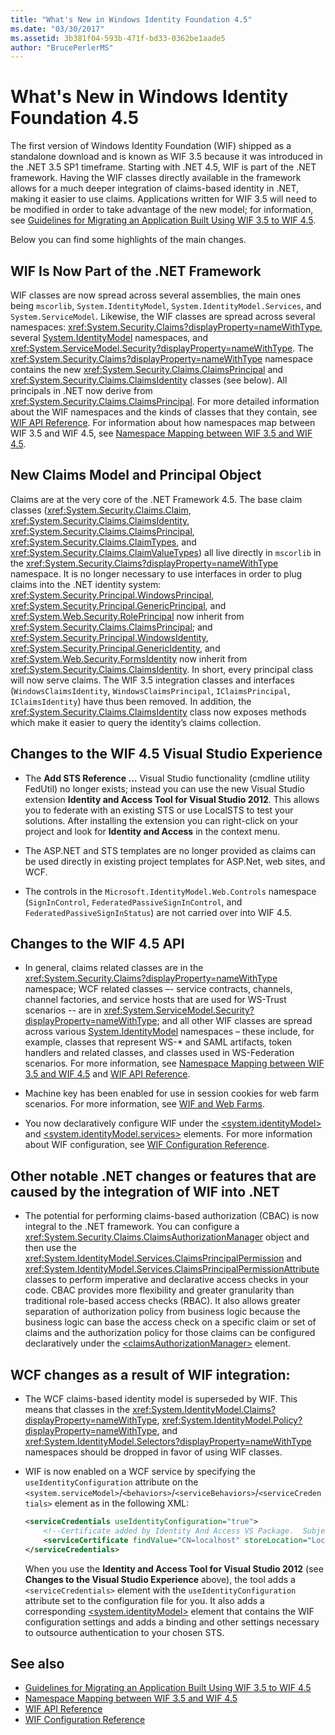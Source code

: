 ```yaml
---
title: "What's New in Windows Identity Foundation 4.5"
ms.date: "03/30/2017"
ms.assetid: 3b381f04-593b-471f-bd33-0362be1aade5
author: "BrucePerlerMS"
---
```

# What's New in Windows Identity Foundation 4.5
The first version of Windows Identity Foundation (WIF) shipped as a standalone download and is known as WIF 3.5 because it was introduced in the .NET 3.5 SP1 timeframe. Starting with .NET 4.5, WIF is part of the .NET framework. Having the WIF classes directly available in the framework allows for a much deeper integration of claims-based identity in .NET, making it easier to use claims. Applications written for WIF 3.5 will need to be modified in order to take advantage of the new model; for information, see [Guidelines for Migrating an Application Built Using WIF 3.5 to WIF 4.5](guidelines-for-migrating-an-application-built-using-wif-3-5-to-wif-4-5.md).  
  
 Below you can find some highlights of the main changes.  
  
## WIF Is Now Part of the .NET Framework  
 WIF classes are now spread across several assemblies, the main ones being `mscorlib`, `System.IdentityModel`, `System.IdentityModel.Services`, and `System.ServiceModel`. Likewise, the WIF classes are spread across several namespaces: <xref:System.Security.Claims?displayProperty=nameWithType>, several [System.IdentityModel](https://go.microsoft.com/fwlink/?LinkId=272004) namespaces, and <xref:System.ServiceModel.Security?displayProperty=nameWithType>. The <xref:System.Security.Claims?displayProperty=nameWithType> namespace contains the new <xref:System.Security.Claims.ClaimsPrincipal> and <xref:System.Security.Claims.ClaimsIdentity> classes (see below). All principals in .NET now derive from <xref:System.Security.Claims.ClaimsPrincipal>. For more detailed information about the WIF namespaces and the kinds of classes that they contain, see [WIF API Reference](wif-api-reference.md). For information about how namespaces map between WIF 3.5 and WIF 4.5, see [Namespace Mapping between WIF 3.5 and WIF 4.5](namespace-mapping-between-wif-3-5-and-wif-4-5.md).  
  
## New Claims Model and Principal Object  
 Claims are at the very core of the .NET Framework 4.5. The base claim classes (<xref:System.Security.Claims.Claim>, <xref:System.Security.Claims.ClaimsIdentity>, <xref:System.Security.Claims.ClaimsPrincipal>, <xref:System.Security.Claims.ClaimTypes>, and <xref:System.Security.Claims.ClaimValueTypes>) all live directly in `mscorlib` in the <xref:System.Security.Claims?displayProperty=nameWithType> namespace. It is no longer necessary to use interfaces in order to plug claims into the .NET identity system: <xref:System.Security.Principal.WindowsPrincipal>, <xref:System.Security.Principal.GenericPrincipal>, and <xref:System.Web.Security.RolePrincipal> now inherit from <xref:System.Security.Claims.ClaimsPrincipal>; and <xref:System.Security.Principal.WindowsIdentity>, <xref:System.Security.Principal.GenericIdentity>, and <xref:System.Web.Security.FormsIdentity> now inherit from <xref:System.Security.Claims.ClaimsIdentity>. In short, every principal class will now serve claims. The WIF 3.5 integration classes and interfaces (`WindowsClaimsIdentity`, `WindowsClaimsPrincipal`, `IClaimsPrincipal`, `IClaimsIdentity`) have thus been removed. In addition, the <xref:System.Security.Claims.ClaimsIdentity> class now exposes methods which make it easier to query the identity’s claims collection.  
  
## Changes to the WIF 4.5 Visual Studio Experience  
  
- The **Add STS Reference …** Visual Studio functionality (cmdline utility FedUtil) no longer exists; instead you can use the new Visual Studio extension **Identity and Access Tool for Visual Studio 2012**. This allows you to federate with an existing STS or use LocalSTS to test your solutions. After installing the extension you can right-click on your project and look for **Identity and Access** in the context menu.  
  
- The ASP.NET and STS templates are no longer provided as claims can be used directly in existing project templates for ASP.Net, web sites, and WCF.  
  
- The controls in the `Microsoft.IdentityModel.Web.Controls` namespace (`SignInControl`, `FederatedPassiveSignInControl`, and `FederatedPassiveSignInStatus`) are not carried over into WIF 4.5.  
  
## Changes to the WIF 4.5 API  
  
- In general, claims related classes are in the <xref:System.Security.Claims?displayProperty=nameWithType> namespace; WCF related classes –- service contracts, channels, channel factories, and service hosts that are used for WS-Trust scenarios -- are in <xref:System.ServiceModel.Security?displayProperty=nameWithType>; and all other WIF classes are spread across various [System.IdentityModel](https://go.microsoft.com/fwlink/?LinkId=272004) namespaces – these include, for example, classes that represent WS-* and SAML artifacts, token handlers and related classes, and classes used in WS-Federation scenarios. For more information, see [Namespace Mapping between WIF 3.5 and WIF 4.5](namespace-mapping-between-wif-3-5-and-wif-4-5.md) and [WIF API Reference](wif-api-reference.md).  
  
- Machine key has been enabled for use in session cookies for web farm scenarios. For more information, see [WIF and Web Farms](wif-and-web-farms.md).  
  
- You now declaratively configure WIF under the [\<system.identityModel>](../configure-apps/file-schema/windows-identity-foundation/system-identitymodel.md) and [\<system.identityModel.services>](../configure-apps/file-schema/windows-identity-foundation/system-identitymodel-services.md) elements. For more information about WIF configuration, see [WIF Configuration Reference](wif-configuration-reference.md).  
  
## Other notable .NET changes or features that are caused by the integration of WIF into .NET  
  
- The potential for performing claims-based authorization (CBAC) is now integral to the .NET framework. You can configure a <xref:System.Security.Claims.ClaimsAuthorizationManager> object and then use the <xref:System.IdentityModel.Services.ClaimsPrincipalPermission> and <xref:System.IdentityModel.Services.ClaimsPrincipalPermissionAttribute> classes to perform imperative and declarative access checks in your code. CBAC provides more flexibility and greater granularity than traditional role-based access checks (RBAC). It also allows greater separation of authorization policy from business logic because the business logic can base the access check on a specific claim or set of claims and the authorization policy for those claims can be configured declaratively under the [\<claimsAuthorizationManager>](../configure-apps/file-schema/windows-identity-foundation/claimsauthorizationmanager.md) element.  
  
## WCF changes as a result of WIF integration:  
  
- The WCF claims-based identity model is superseded by WIF. This means that classes in the <xref:System.IdentityModel.Claims?displayProperty=nameWithType>, <xref:System.IdentityModel.Policy?displayProperty=nameWithType>, and <xref:System.IdentityModel.Selectors?displayProperty=nameWithType> namespaces should be dropped in favor of using WIF classes.  
  
- WIF is now enabled on a WCF service by specifying the `useIdentityConfiguration` attribute on the `<system.serviceModel>`/`<behaviors>`/`<serviceBehaviors>`/`<serviceCredentials>` element as in the following XML:  
  
    ```xml  
    <serviceCredentials useIdentityConfiguration="true">  
        <!--Certificate added by Identity And Access VS Package.  Subject='CN=localhost', Issuer='CN=localhost'. Make sure you have this certificate installed. The Identity and Access tool does not install this certificate.-->  
        <serviceCertificate findValue="CN=localhost" storeLocation="LocalMachine" storeName="My" x509FindType="FindBySubjectDistinguishedName" />  
    </serviceCredentials>  
    ```  
  
     When you use the **Identity and Access Tool for Visual Studio 2012** (see **Changes to the Visual Studio Experience** above), the tool adds a `<serviceCredentials>` element with the `useIdentityConfiguration` attribute set to the configuration file for you. It also adds a corresponding [\<system.identityModel>](../configure-apps/file-schema/windows-identity-foundation/system-identitymodel.md) element that contains the WIF configuration settings and adds a binding and other settings necessary to outsource authentication to your chosen STS.  
  
## See also

- [Guidelines for Migrating an Application Built Using WIF 3.5 to WIF 4.5](guidelines-for-migrating-an-application-built-using-wif-3-5-to-wif-4-5.md)
- [Namespace Mapping between WIF 3.5 and WIF 4.5](namespace-mapping-between-wif-3-5-and-wif-4-5.md)
- [WIF API Reference](wif-api-reference.md)
- [WIF Configuration Reference](wif-configuration-reference.md)

